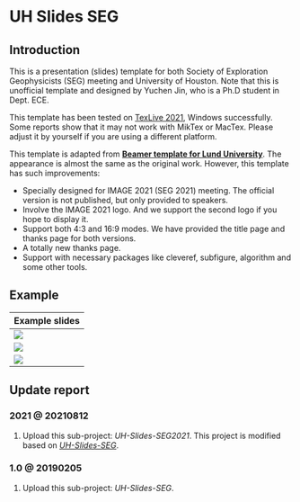 # UH Slides SEG

## Introduction

This is a presentation (slides) template for both Society of Exploration Geophysicists (SEG) meeting and University of Houston. Note that this is unofficial template and designed by Yuchen Jin, who is a Ph.D student in Dept. ECE.

This template has been tested on [TexLive 2021][texlive], Windows successfully. Some reports show that it may not work with MikTex or MacTex. Please adjust it by yourself if you are using a different platform.

This template is adapted from [**Beamer template for Lund University**][slice-lu]. The appearance is almost the same as the original work. However, this template has such improvements:

* Specially designed for IMAGE 2021 (SEG 2021) meeting. The official version is not published, but only provided to speakers.
* Involve the IMAGE 2021 logo. And we support the second logo if you hope to display it.
* Support both 4:3 and 16:9 modes. We have provided the title page and thanks page for both versions.
* A totally new thanks page.
* Support with necessary packages like cleveref, subfigure, algorithm and some other tools.

## Example

| Example slides |
| ----- |
| ![][ex-fig-1] |
| ![][ex-fig-2] |
| ![][ex-fig-3] |

## Update report

### 2021 @ 20210812

1. Upload this sub-project: *UH-Slides-SEG2021*. This project is modified based on [*UH-Slides-SEG*](https://github.com/cainmagi/UH-beamer-templates/tree/UH-Slides-SEG).

### 1.0 @ 20190205

1. Upload this sub-project: *UH-Slides-SEG*.

[slice-lu]:https://github.com/mryzmo/lu-beamer
[texlive]:https://ctan.org/pkg/texlive
[ex-fig-1]:./display/uh-seg-1.jpg
[ex-fig-2]:./display/uh-seg-2.png
[ex-fig-3]:./display/uh-seg-3.jpg
